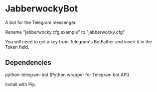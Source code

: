 # JabberwockyBot
A bot for the Telegram messenger.

Rename "jabberwocky.cfg.example" to "jabberwocky.cfg"

You will need to get a key from Telegram's BotFather and insert it in the Token field.


## Dependencies
python-telegram-bot (Python wrapper for Telegram bot API)

Install with Pip.
